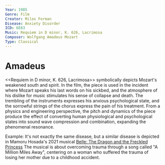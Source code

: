 ```yaml
---
Year: 1985
Genre: Film
Creator: Milos Forman
Disease: Anxiety Disorder
ICD: 6E63
Music: Requiem in D minor, K. 626, Lacrimosa
Composer: Wolfgang Amadeus Mozart
Type: Classical
---
```


# Amadeus

<<Requiem in D minor, K. 626, Lacrimosa>> symbolically depicts Mozart's weakened south and spirit. In the film, the piece is used in the incident where Mozart speaks his last words on his sickbed, and the atmosphere of his dislike for music stimulates his sense of collapse and death. The trembling of the instruments expresses his anxious psychological state, and the sorrowful strings of the chorus express the pain of his treatment. From a physics and engineering perspective, the pitch and dynamics of the piece produce the effect of converting human physiological and psychological states into sound wave compression and combination, expanding the phenomenal resonance.

Example: It's not exactly the same disease, but a similar disease is depicted in Mamoru Hosada's 2021 musical [Belle: The Dragon and the Freckled Princess](huh_yejin.md) The musical is about overcoming trauma through a song called "A Million Miles Away", centering on a woman who suffered the trauma of losing her mother due to a childhood accident.

